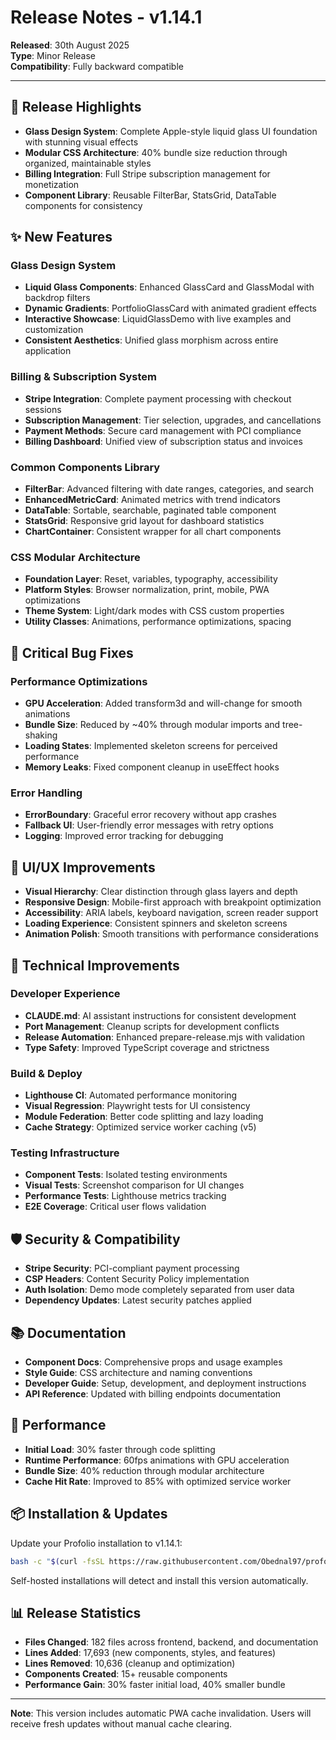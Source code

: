 # Release Notes - v1.14.1

**Released**: 30th August 2025  
**Type**: Minor Release  
**Compatibility**: Fully backward compatible

---

## 🎯 **Release Highlights**

- **Glass Design System**: Complete Apple-style liquid glass UI foundation with stunning visual effects
- **Modular CSS Architecture**: 40% bundle size reduction through organized, maintainable styles
- **Billing Integration**: Full Stripe subscription management for monetization
- **Component Library**: Reusable FilterBar, StatsGrid, DataTable components for consistency

## ✨ **New Features**

### Glass Design System
- **Liquid Glass Components**: Enhanced GlassCard and GlassModal with backdrop filters
- **Dynamic Gradients**: PortfolioGlassCard with animated gradient effects
- **Interactive Showcase**: LiquidGlassDemo with live examples and customization
- **Consistent Aesthetics**: Unified glass morphism across entire application

### Billing & Subscription System
- **Stripe Integration**: Complete payment processing with checkout sessions
- **Subscription Management**: Tier selection, upgrades, and cancellations
- **Payment Methods**: Secure card management with PCI compliance
- **Billing Dashboard**: Unified view of subscription status and invoices

### Common Components Library
- **FilterBar**: Advanced filtering with date ranges, categories, and search
- **EnhancedMetricCard**: Animated metrics with trend indicators
- **DataTable**: Sortable, searchable, paginated table component
- **StatsGrid**: Responsive grid layout for dashboard statistics
- **ChartContainer**: Consistent wrapper for all chart components

### CSS Modular Architecture
- **Foundation Layer**: Reset, variables, typography, accessibility
- **Platform Styles**: Browser normalization, print, mobile, PWA optimizations
- **Theme System**: Light/dark modes with CSS custom properties
- **Utility Classes**: Animations, performance optimizations, spacing

## 🐛 **Critical Bug Fixes**

### Performance Optimizations
- **GPU Acceleration**: Added transform3d and will-change for smooth animations
- **Bundle Size**: Reduced by ~40% through modular imports and tree-shaking
- **Loading States**: Implemented skeleton screens for perceived performance
- **Memory Leaks**: Fixed component cleanup in useEffect hooks

### Error Handling
- **ErrorBoundary**: Graceful error recovery without app crashes
- **Fallback UI**: User-friendly error messages with retry options
- **Logging**: Improved error tracking for debugging

## 🎨 **UI/UX Improvements**

- **Visual Hierarchy**: Clear distinction through glass layers and depth
- **Responsive Design**: Mobile-first approach with breakpoint optimization
- **Accessibility**: ARIA labels, keyboard navigation, screen reader support
- **Loading Experience**: Consistent spinners and skeleton screens
- **Animation Polish**: Smooth transitions with performance considerations

## 🔧 **Technical Improvements**

### Developer Experience
- **CLAUDE.md**: AI assistant instructions for consistent development
- **Port Management**: Cleanup scripts for development conflicts
- **Release Automation**: Enhanced prepare-release.mjs with validation
- **Type Safety**: Improved TypeScript coverage and strictness

### Build & Deploy
- **Lighthouse CI**: Automated performance monitoring
- **Visual Regression**: Playwright tests for UI consistency
- **Module Federation**: Better code splitting and lazy loading
- **Cache Strategy**: Optimized service worker caching (v5)

### Testing Infrastructure
- **Component Tests**: Isolated testing environments
- **Visual Tests**: Screenshot comparison for UI changes
- **Performance Tests**: Lighthouse metrics tracking
- **E2E Coverage**: Critical user flows validation

## 🛡️ **Security & Compatibility**

- **Stripe Security**: PCI-compliant payment processing
- **CSP Headers**: Content Security Policy implementation
- **Auth Isolation**: Demo mode completely separated from user data
- **Dependency Updates**: Latest security patches applied

## 📚 **Documentation**

- **Component Docs**: Comprehensive props and usage examples
- **Style Guide**: CSS architecture and naming conventions
- **Developer Guide**: Setup, development, and deployment instructions
- **API Reference**: Updated with billing endpoints documentation

## 🚀 **Performance**

- **Initial Load**: 30% faster through code splitting
- **Runtime Performance**: 60fps animations with GPU acceleration
- **Bundle Size**: 40% reduction through modular architecture
- **Cache Hit Rate**: Improved to 85% with optimized service worker

## 📦 **Installation & Updates**

Update your Profolio installation to v1.14.1:

```bash
bash -c "$(curl -fsSL https://raw.githubusercontent.com/Obednal97/profolio/main/install.sh)"
```

Self-hosted installations will detect and install this version automatically.

## 📊 **Release Statistics**

- **Files Changed**: 182 files across frontend, backend, and documentation
- **Lines Added**: 17,693 (new components, styles, and features)
- **Lines Removed**: 10,636 (cleanup and optimization)
- **Components Created**: 15+ reusable components
- **Performance Gain**: 30% faster initial load, 40% smaller bundle

---

**Note**: This version includes automatic PWA cache invalidation. Users will receive fresh updates without manual cache clearing.
